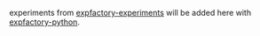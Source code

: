 experiments from [expfactory-experiments](https://github.com/expfactory/expfactory-experiments) will be added here with [expfactory-python](https://github.com/expfactory/expfactory-python).
